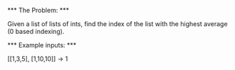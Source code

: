 *** The Problem: ***

Given a list of lists of ints, find the index of the list with the highest average (0 based indexing).

*** Example inputs: ***

[[1,3,5], [1,10,10]] -> 1
